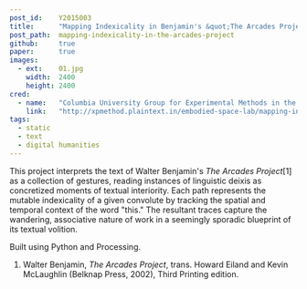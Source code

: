 ```yaml
---
post_id:    Y2015003
title:      "Mapping Indexicality in Benjamin's &quot;The Arcades Project&quot;"
post_path:  mapping-indexicality-in-the-arcades-project
github:     true
paper:      true
images:     
  - ext:    01.jpg
    width:  2400
    height: 2400
cred:
  - name:   "Columbia University Group for Experimental Methods in the Humanities"
    link:   "http://xpmethod.plaintext.in/embodied-space-lab/mapping-indexality.html"
tags:
  - static
  - text
  - digital humanities
---
```

This project interprets the text of Walter Benjamin's _The Arcades Project_[1] as a collection of gestures, reading instances of linguistic deixis as concretized moments of textual interiority. Each path represents the mutable indexicality of a given convolute by tracking the spatial and temporal context of the word "this." The resultant traces capture the wandering, associative nature of work in a seemingly sporadic blueprint of its textual volition. 

Built using Python and Processing. 

1. Walter Benjamin, _The Arcades Project_, trans. Howard Eiland and Kevin McLaughlin (Belknap Press, 2002), Third Printing edition.